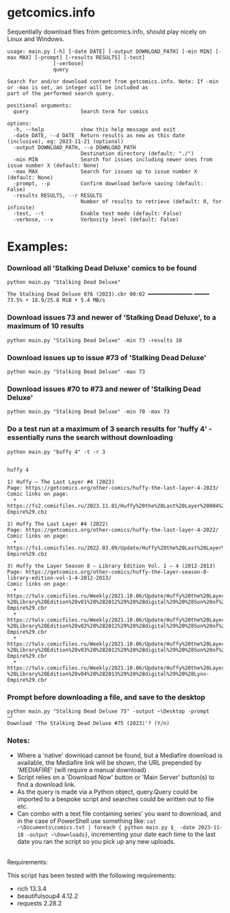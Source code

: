 # getcomics.info
Sequentially download files from getcomics.info, should play nicely on Linux and Windows.

```
usage: main.py [-h] [-date DATE] [-output DOWNLOAD_PATH] [-min MIN] [-max MAX] [-prompt] [-results RESULTS] [-test]
               [-verbose]
               query

Search for and/or download content from getcomics.info. Note: If -min or -max is set, an integer will be included as
part of the performed search query.

positional arguments:
  query                 Search term for comics

options:
  -h, --help            show this help message and exit
  -date DATE, --d DATE  Return results as new as this date (inclusive), eg: 2023-11-21 (optional)
  -output DOWNLOAD_PATH, --o DOWNLOAD_PATH
                        Destination directory (default: "./")
  -min MIN              Search for issues including newer ones from issue number X (default: None)
  -max MAX              Search for issues up to issue number X (default: None)
  -prompt, --p          Confirm download before saving (default: False)
  -results RESULTS, --r RESULTS
                        Number of results to retrieve (default: 0, for infinite)
  -test, --t            Enable test mode (default: False)
  -verbose, --v         Verbosity level (default: False)
```

# Examples:
### Download all 'Stalking Dead Deluxe' comics to be found
```
python main.py "Stalking Dead Deluxe"

The Stalking Dead Deluxe 076 (2023).cbr 00:02 ━━━━━━━━━━━━━━╸━━━━━ 73.5% • 18.9/25.8 MiB • 5.4 MB/s
```

### Download issues 73 and newer of 'Stalking Dead Deluxe', to a maximum of 10 results
```
python main.py "Stalking Dead Deluxe" -min 73 -results 10
```

### Download issues up to issue #73 of 'Stalking Dead Deluxe'
```
python main.py "Stalking Dead Deluxe" -max 73
```

### Download issues #70 to #73 and newer of 'Stalking Dead Deluxe'
```
python main.py "Stalking Dead Deluxe" -min 70 -max 73
```

### Do a test run at a maximum of 3 search results for 'huffy 4' - essentially runs the search without downloading
```
python main.py "buffy 4" -t -r 3                                                    

                                                                        huffy 4

1) Huffy – The Last Layer #4 (2023)
Page: https://getcomics.org/other-comics/huffy-the-last-layer-4-2023/
Comic links on page:
  • https://fs2.comicfiles.ru/2023.11.01/Huffy%20the%20Last%20Layer%20004%20%282023%29%20%28Digital%29%20%28Kileko-Empire%29.cbz

2) Huffy The Last Layer #4 (2022)
Page: https://getcomics.org/other-comics/huffy-the-last-layer-4-2022/
Comic links on page:
  • https://fs1.comicfiles.ru/2022.03.09/Update/Huffy%20the%20Last%20Layer%20004%20%282022%29%20%28Digital%29%20%28Kileko-Empire%29.cbz

3) Huffy the Layer Season 8 – Library Edition Vol. 1 – 4 (2012-2013)
Page: https://getcomics.org/other-comics/huffy-the-layer-season-8-library-edition-vol-1-4-2012-2013/
Comic links on page:
  • https://twlv.comicfiles.ru/Weekly/2021.10.06/Update/Huffy%20the%20Layer%20Season%208%20-%20Library%20Edition%20v01%20%282012%29%20%28digital%29%20%28Son%20of%20Ultron%20II-Empire%29.cbr
  • https://twlv.comicfiles.ru/Weekly/2021.10.06/Update/Huffy%20the%20Layer%20Season%208%20-%20Library%20Edition%20v02%20%282012%29%20%28digital%29%20%28Son%20of%20Ultron%20II-Empire%29.cbr
  • https://twlv.comicfiles.ru/Weekly/2021.10.06/Update/Huffy%20the%20Layer%20Season%208%20-%20Library%20Edition%20v03%20%282012%29%20%28digital%29%20%28Son%20of%20Ultron%20II-Empire%29.cbr
  • https://twlv.comicfiles.ru/Weekly/2021.10.06/Update/Huffy%20the%20Layer%20Season%208%20-%20Library%20Edition%20v04%20%282013%29%20%28digital%29%20%28Lynx-Empire%29.cbr
```

### Prompt before downloading a file, and save to the desktop
```
python main.py "Stalking Dead Deluxe 75" -output ~\Desktop -prompt                                                                                ─╯
Download 'The Stalking Dead Deluxe #75 (2023)'? (Y/n)
```
### Notes:

* Where a 'native' download cannot be found, but a Mediafire download is available, the Mediafire link will be shown, the URL prepended by '_MEDIAFIRE_' (will require a manual download)
* Script relies on a 'Download Now' button or 'Main Server' button(s) to find a download link.
* As the query is made via a Python object, query.Query could be imported to a bespoke script and searches could be written out to file etc.
* Can combo with a text file containing series' you want to download, and in the case of PowerShell use something like: `cat ~\Documents\comics.txt | foreach { python main.py $_ -date 2023-11-18 -output ~\Downloads}`, incrementing your date each time to the last date you ran the script so you pick up any new uploads.
<br>
Requirements:

This script has been tested with the following requirements:

* rich                 13.3.4
* beautifulsoup4       4.12.2
* requests             2.28.2 
